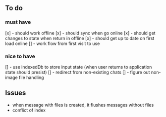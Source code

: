 ## To do

### must have

[x] - should work offline
[x] - should sync when go online
[x] - should get changes to state when return in offline
[x] - should get up to date on first load online
[] - work flow from first visit to use

### nice to have

[] - use indexedDb to store input state (when user returns to application state should presist)
[] - redirect from non-existing chats
[] - figure out non-image file handling

## Issues

- when message with files is created, it flushes messages without files
- conflict of index
